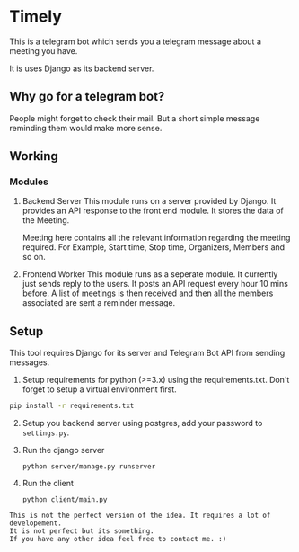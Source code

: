 # Timely

This is a telegram bot which sends you a telegram message about a meeting you have.

It is uses Django as its backend server.

## Why go for a telegram bot?

People might forget to check their mail. But a short simple message reminding them would make more sense.

## Working

### Modules

1.  Backend Server
    This module runs on a server provided by Django. It provides an API response to the front end module. It stores the data of the Meeting.

    Meeting here contains all the relevant information regarding the meeting required. For Example, Start time, Stop time, Organizers, Members and so on.

2.  Frontend Worker
    This module runs as a seperate module. It currently just sends reply to the users. It posts an API request every hour 10 mins before. A list of meetings is then received and then all the members associated are sent a reminder message.

## Setup

This tool requires Django for its server and Telegram Bot API from sending messages.

1.  Setup requirements for python (>=3.x) using the requirements.txt. Don't forget to setup a virtual environment first.

```bash
pip install -r requirements.txt
```

2.  Setup you backend server using postgres, add your password to `settings.py`.

3.  Run the django server

    ```shell
    python server/manage.py runserver
    ```

4.  Run the client
    ```shell
    python client/main.py
    ```

```
This is not the perfect version of the idea. It requires a lot of developement.
It is not perfect but its something.
If you have any other idea feel free to contact me. :)
```
